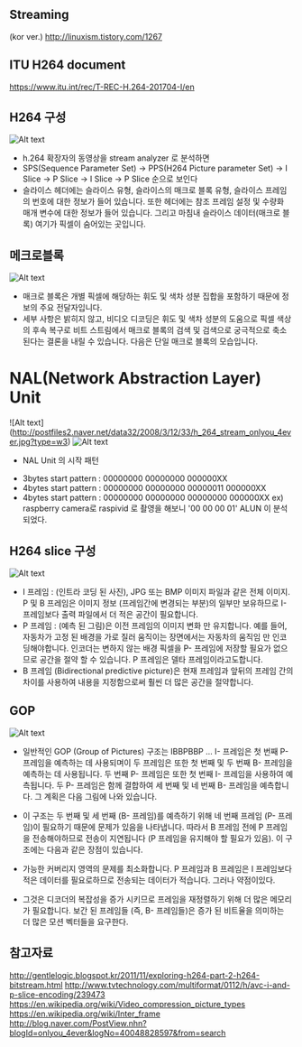 ## Streaming 
(kor ver.) http://linuxism.tistory.com/1267

## ITU H264 document
https://www.itu.int/rec/T-REC-H.264-201704-I/en

## H264 구성
![Alt text](http://1.bp.blogspot.com/-XoBw_6CfYVc/TsPg6tlJoXI/AAAAAAAAAKQ/XfP2VJeJ6aE/s400/bitstream_detailed.png)
- h.264 확장자의 동영상을 stream analyzer 로 분석하면 
- SPS(Sequence Parameter Set)  -> PPS(H264 Picture parameter Set) -> I Slice -> P Slice -> I Slice -> P Slice 순으로 보인다 
- 슬라이스 헤더에는 슬라이스 유형, 슬라이스의 매크로 블록 유형, 슬라이스 프레임의 번호에 대한 정보가 들어 있습니다. 또한 헤더에는 참조 프레임 설정 및 수량화 매개 변수에 대한 정보가 들어 있습니다. 그리고 마침내 슬라이스 데이터(매크로 블록) 여기가 픽셀이 숨어있는 곳입니다.

## 메크로블록
![Alt text](http://1.bp.blogspot.com/-kTrtXc7xxDQ/TsPh6nctEYI/AAAAAAAAAKc/dyScSoiZtXs/s400/macroblock.png)
- 매크로 블록은 개별 픽셀에 해당하는 휘도 및 색차 성분 집합을 포함하기 때문에 정보의 주요 전달자입니다. 
- 세부 사항은 밝히지 않고, 비디오 디코딩은 휘도 및 색차 성분의 도움으로 픽셀 색상의 후속 복구로 비트 스트림에서 매크로 블록의 검색 및 검색으로 궁극적으로 축소된다는 결론을 내릴 수 있습니다. 다음은 단일 매크로 블록의 모습입니다.

# NAL(Network Abstraction Layer) Unit
![Alt text] (http://postfiles2.naver.net/data32/2008/3/12/33/h_264_stream_onlyou_4ever.jpg?type=w3)
![Alt text](https://i.stack.imgur.com/9XEy4.png)
- NAL Unit 의 시작 패턴 
* 3bytes start pattern : 00000000 00000000 000000XX
* 4bytes start pattern : 00000000 00000000 00000011 000000XX
* 4bytes start pattern : 00000000 00000000 00000000 000000XX
ex) raspberry camera로 raspivid 로 촬영을 해보니 '00 00 00 01' ALUN 이 분석 되었다.

## H264 slice 구성
![Alt text](https://upload.wikimedia.org/wikipedia/commons/thumb/6/64/I_P_and_B_frames.svg/500px-I_P_and_B_frames.svg.png)
- I 프레임 : (인트라 코딩 된 사진), JPG 또는 BMP 이미지 파일과 같은 전체 이미지. P 및 B 프레임은 이미지 정보 (프레임간에 변경되는 부분)의 일부만 보유하므로 I- 프레임보다 출력 파일에서 더 적은 공간이 필요합니다.
- P 프레임 : (예측 된 그림)은 이전 프레임의 이미지 변화 만 유지합니다. 예를 들어, 자동차가 고정 된 배경을 가로 질러 움직이는 장면에서는 자동차의 움직임 만 인코딩해야합니다. 인코더는 변하지 않는 배경 픽셀을 P- 프레임에 저장할 필요가 없으므로 공간을 절약 할 수 있습니다. P 프레임은 델타 프레임이라고도합니다.
- B 프레임 (Bidirectional predictive picture)은 현재 프레임과 앞뒤의 프레임 간의 차이를 사용하여 내용을 지정함으로써 훨씬 더 많은 공간을 절약합니다.

## GOP
![Alt text](https://upload.wikimedia.org/wikipedia/commons/thumb/7/7b/IBBPBB_inter_frame_group_of_pictures.svg/350px-IBBPBB_inter_frame_group_of_pictures.svg.png)

- 일반적인 GOP (Group of Pictures) 구조는 IBBPBBP ... I- 프레임은 첫 번째 P- 프레임을 예측하는 데 사용되며이 두 프레임은 또한 첫 번째 및 두 번째 B- 프레임을 예측하는 데 사용됩니다. 두 번째 P- 프레임은 또한 첫 번째 I- 프레임을 사용하여 예측됩니다. 두 P- 프레임은 함께 결합하여 세 번째 및 네 번째 B- 프레임을 예측합니다. 그 계획은 다음 그림에 나와 있습니다.

- 이 구조는 두 번째 및 세 번째 (B- 프레임)를 예측하기 위해 네 번째 프레임 (P- 프레임)이 필요하기 때문에 문제가 있음을 나타냅니다. 따라서 B 프레임 전에 P 프레임을 전송해야하므로 전송이 지연됩니다 (P 프레임을 유지해야 할 필요가 있음). 이 구조에는 다음과 같은 장점이 있습니다.

- 가능한 커버리지 영역의 문제를 최소화합니다.
P 프레임과 B 프레임은 I 프레임보다 적은 데이터를 필요로하므로 전송되는 데이터가 적습니다.
그러나 약점이있다.

- 그것은 디코더의 복잡성을 증가 시키므로 프레임을 재정렬하기 위해 더 많은 메모리가 필요합니다.
보간 된 프레임들 (즉, B- 프레임들)은 증가 된 비트율을 의미하는 더 많은 모션 벡터들을 요구한다.

## 참고자료
http://gentlelogic.blogspot.kr/2011/11/exploring-h264-part-2-h264-bitstream.html
http://www.tvtechnology.com/multiformat/0112/h/avc-i-and-p-slice-encoding/239473
https://en.wikipedia.org/wiki/Video_compression_picture_types
https://en.wikipedia.org/wiki/Inter_frame
http://blog.naver.com/PostView.nhn?blogId=onlyou_4ever&logNo=40048828597&from=search
